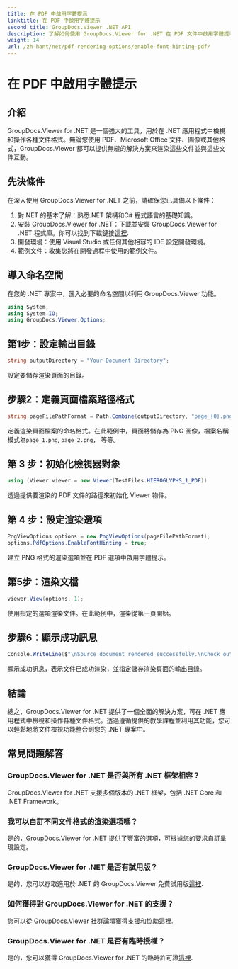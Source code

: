 ```yaml
---
title: 在 PDF 中啟用字體提示
linktitle: 在 PDF 中啟用字體提示
second_title: GroupDocs.Viewer .NET API
description: 了解如何使用 GroupDocs.Viewer for .NET 在 PDF 文件中啟用字體提示。請按照我們的逐步教學進行無縫整合。
weight: 14
url: /zh-hant/net/pdf-rendering-options/enable-font-hinting-pdf/
---
```


# 在 PDF 中啟用字體提示

## 介紹
GroupDocs.Viewer for .NET 是一個強大的工具，用於在 .NET 應用程式中檢視和操作各種文件格式。無論您使用 PDF、Microsoft Office 文件、圖像或其他格式，GroupDocs.Viewer 都可以提供無縫的解決方案來渲染這些文件並與這些文件互動。
## 先決條件
在深入使用 GroupDocs.Viewer for .NET 之前，請確保您已具備以下條件：
1. 對.NET 的基本了解：熟悉.NET 架構和C# 程式語言的基礎知識。
2. 安裝 GroupDocs.Viewer for .NET：下載並安裝 GroupDocs.Viewer for .NET 程式庫。你可以找到下載鏈接[這裡](https://releases.groupdocs.com/viewer/net/).
3. 開發環境：使用 Visual Studio 或任何其他相容的 IDE 設定開發環境。
4. 範例文件：收集您將在開發過程中使用的範例文件。

## 導入命名空間
在您的 .NET 專案中，匯入必要的命名空間以利用 GroupDocs.Viewer 功能。

```csharp
using System;
using System.IO;
using GroupDocs.Viewer.Options;
```
## 第1步：設定輸出目錄
```csharp
string outputDirectory = "Your Document Directory";
```
設定要儲存渲染頁面的目錄。
## 步驟2：定義頁面檔案路徑格式
```csharp
string pageFilePathFormat = Path.Combine(outputDirectory, "page_{0}.png");
```
定義渲染頁面檔案的命名格式。在此範例中，頁面將儲存為 PNG 圖像，檔案名稱模式為`page_1.png`, `page_2.png`， 等等。
## 第 3 步：初始化檢視器對象
```csharp
using (Viewer viewer = new Viewer(TestFiles.HIEROGLYPHS_1_PDF))
```
透過提供要渲染的 PDF 文件的路徑來初始化 Viewer 物件。
## 第 4 步：設定渲染選項
```csharp
PngViewOptions options = new PngViewOptions(pageFilePathFormat);
options.PdfOptions.EnableFontHinting = true;
```
建立 PNG 格式的渲染選項並在 PDF 選項中啟用字體提示。
## 第5步：渲染文檔
```csharp
viewer.View(options, 1);
```
使用指定的選項渲染文件。在此範例中，渲染從第一頁開始。
## 步驟6：顯示成功訊息
```csharp
Console.WriteLine($"\nSource document rendered successfully.\nCheck output in {outputDirectory}.");
```
顯示成功訊息，表示文件已成功渲染，並指定儲存渲染頁面的輸出目錄。

## 結論
總之，GroupDocs.Viewer for .NET 提供了一個全面的解決方案，可在 .NET 應用程式中檢視和操作各種文件格式。透過遵循提供的教學課程並利用其功能，您可以輕鬆地將文件檢視功能整合到您的 .NET 專案中。
## 常見問題解答
### GroupDocs.Viewer for .NET 是否與所有 .NET 框架相容？
GroupDocs.Viewer for .NET 支援多個版本的 .NET 框架，包括 .NET Core 和 .NET Framework。
### 我可以自訂不同文件格式的渲染選項嗎？
是的，GroupDocs.Viewer for .NET 提供了豐富的選項，可根據您的要求自訂呈現設定。
### GroupDocs.Viewer for .NET 是否有試用版？
是的，您可以存取適用於 .NET 的 GroupDocs.Viewer 免費試用版[這裡](https://releases.groupdocs.com/).
### 如何獲得對 GroupDocs.Viewer for .NET 的支援？
您可以從 GroupDocs.Viewer 社群論壇獲得支援和協助[這裡](https://forum.groupdocs.com/c/viewer/9).
### GroupDocs.Viewer for .NET 是否有臨時授權？
是的，您可以獲得 GroupDocs.Viewer for .NET 的臨時許可證[這裡](https://purchase.groupdocs.com/temporary-license/).